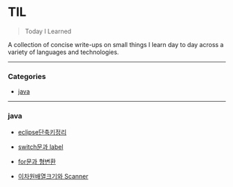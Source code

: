 # TIL

>Today I Learned

A collection of concise write-ups on small things I learn day to day across a variety of languages and technologies. 

***

### Categories

* [java](#java)

***

### java

- [eclipse단축키정리](./java/eclipse단축키정리.md)

- [switch문과 label](./java/switch문과_label.md)

- [for문과 형변환](./java/for문과_형변환.md)

- [이차원배열크기와 Scanner](./java/이차원배열크기와_Scanner.md)

  